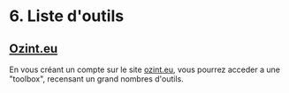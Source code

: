 # 6. Liste d'outils

## [Ozint.eu](https://ozint.eu/)
En vous créant un compte sur le site [ozint.eu](https://ozint.eu/), vous pourrez acceder a une "toolbox", recensant un grand nombres d'outils.

